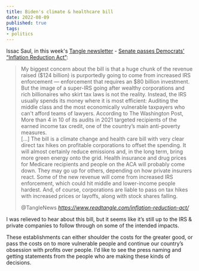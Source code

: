 ```yaml
---
title: Biden's climate & healthcare bill
date: 2022-08-09
published: true
tags:
- politics
---
```

Issac Saul, in this week's [Tangle newsletter](https://www.readtangle.com/) - [Senate passes Democrats' “Inflation Reduction Act”](https://www.readtangle.com/inflation-reduction-act/):
<blockquote class="quoteback" darkmode="" data-title="Senate%20passes%20Democrats'%20'Inflation%20Reduction%20Act'." data-author="@TangleNews" cite="https://www.readtangle.com/inflation-reduction-act/">
<p>My biggest concern about the bill is that a huge chunk of the revenue raised ($124 billion) is purportedly going to come from increased IRS enforcement — enforcement that requires an $80 billion investment. But the image of a super-IRS going after wealthy corporations and rich billionaires who skirt tax laws is not the reality. Instead, the IRS usually spends its money where it is most efficient: Auditing the middle class and the most economically vulnerable taxpayers who can't afford teams of lawyers. According to The Washington Post, More than 4 in 10 of its audits in 2021 targeted recipients of the earned income tax credit, one of the country’s main anti-poverty measures.<br />
[…] The bill is a climate change and health care bill with very clear direct tax hikes on profitable corporations to offset the spending. It will almost certainly reduce emissions and, in the long term, bring more green energy onto the grid. Health insurance and drug prices for Medicare recipients and people on the ACA will probably come down. They may go up for others, depending on how private insurers react. Some of the new revenue will come from increased IRS enforcement, which could hit middle and lower-income people hardest. And, of course, corporations are liable to pass on tax hikes with increased prices or layoffs, along with stock shares falling.</p>
<footer>@TangleNews<cite> <a href="https://www.readtangle.com/inflation-reduction-act/">https://www.readtangle.com/inflation-reduction-act/</a></cite></footer>
</blockquote>

I was relieved to hear about this bill, but it seems like it’s still up to the IRS & private  companies to follow through on some of the intended impacts. 

These establishments can either shoulder the costs for the greater good, or pass the costs on to more vulnerable people and continue our country’s obsession with profits over people. I’d like to see the press naming and getting statements from the people who are making these kinds of decisions.